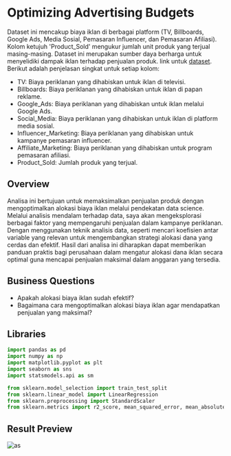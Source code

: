 # Optimizing Advertising Budgets
Dataset ini mencakup biaya iklan di berbagai platform (TV, Billboards, Google Ads, Media Sosial, Pemasaran Influencer, dan Pemasaran Afiliasi). Kolom ketujuh 'Product_Sold' mengukur jumlah unit produk yang terjual masing-masing. Dataset ini merupakan sumber daya berharga untuk menyelidiki dampak iklan terhadap penjualan produk. link untuk [dataset](https://www.kaggle.com/datasets/singhnavjot2062001/product-advertising-data).
Berikut adalah penjelasan singkat untuk setiap kolom:
- TV: Biaya periklanan yang dihabiskan untuk iklan di televisi.
- Billboards: Biaya periklanan yang dihabiskan untuk iklan di papan reklame.
- Google_Ads: Biaya periklanan yang dihabiskan untuk iklan melalui Google Ads.
- Social_Media: Biaya periklanan yang dihabiskan untuk iklan di platform media sosial.
- Influencer_Marketing: Biaya periklanan yang dihabiskan untuk kampanye pemasaran influencer.
- Affiliate_Marketing: Biaya periklanan yang dihabiskan untuk program pemasaran afiliasi.
- Product_Sold: Jumlah produk yang terjual.
## Overview
Analisa ini bertujuan untuk memaksimalkan penjualan produk dengan mengoptimalkan alokasi biaya iklan melalui pendekatan data science. Melalui analisis mendalam terhadap data, saya akan mengeksplorasi berbagai faktor yang mempengaruhi penjualan dalam kampanye periklanan. Dengan menggunakan teknik analisis data, seperti mencari koefisien antar variable yang relevan untuk mengembangkan strategi alokasi dana yang cerdas dan efektif. Hasil dari analisa ini diharapkan dapat memberikan panduan praktis bagi perusahaan dalam mengatur alokasi dana iklan secara optimal guna mencapai penjualan maksimal dalam anggaran yang tersedia.
## Business Questions
- Apakah alokasi biaya iklan sudah efektif?
- Bagaimana cara mengoptimalkan alokasi biaya iklan agar mendapatkan penjualan yang maksimal?
## Libraries
```python
import pandas as pd
import numpy as np
import matplotlib.pyplot as plt
import seaborn as sns
import statsmodels.api as sm

from sklearn.model_selection import train_test_split
from sklearn.linear_model import LinearRegression
from sklearn.preprocessing import StandardScaler
from sklearn.metrics import r2_score, mean_squared_error, mean_absolute_error
```
## Result Preview
![as](C:\Users\Lenovo\Downloads\koef.png)
